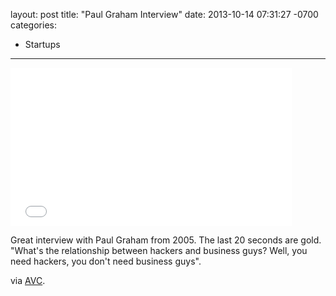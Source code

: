 layout: post
title:  "Paul Graham Interview"
date:   2013-10-14 07:31:27 -0700
categories:
  - Startups
---

<iframe class="embedly-embed" src="//cdn.embedly.com/widgets/media.html?url=https%3A%2F%2Fwww.youtube.com%2Fwatch%3Fv%3DBDA0t49AaZ4&src=http%3A%2F%2Fwww.youtube.com%2Fembed%2FBDA0t49AaZ4&type=text%2Fhtml&key=d815972c91e546edb5d2d02e509f8b1c&schema=youtube" width="450" height="253" scrolling="no" frameborder="0" allowfullscreen></iframe>

Great interview with Paul Graham from 2005. The last 20 seconds are gold. "What's the relationship between hackers and business guys? Well, you need hackers, you don't need business guys". 

 via  [AVC](http://www.avc.com/a_vc/2013/10/video-of-the-week-paul-graham-in-2005.html). 
